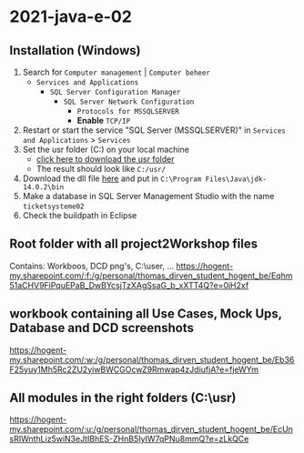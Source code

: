 # 2021-java-e-02

## Installation (Windows)

1. Search for `Computer management` | `Computer beheer`
    - `Services and Applications`
        - `SQL Server Configuration Manager`
            - `SQL Server Network Configuration`
                - `Protocols for MSSQLSERVER`
                - **Enable** `TCP/IP`
2. Restart or start the service "SQL Server (MSSQLSERVER)" in `Services and Applications` > `Services`
3. Set the usr folder (C:\) on your local machine
    - [click here to download the usr folder](https://hogent-my.sharepoint.com/:u:/g/personal/thomas_dirven_student_hogent_be/EcUnsRIWnthLiz5wiN3eJtIBhES-ZHnB5IyIW7qPNu8mmQ?e=zLkQCe)
    - The result should look like `C:/usr/`
4. Download the dll file [here](https://hogent-my.sharepoint.com/:u:/g/personal/thomas_dirven_student_hogent_be/Eb88k3UhEFxHk3EFWqlmgMQBeb4sNSe1CQnzUr1CY5OU-w?e=DdsdnQ) and put in `C:\Program Files\Java\jdk-14.0.2\bin`
5. Make a database in SQL Server Management Studio with the name `ticketsysteme02`
6. Check the buildpath in Eclipse

## Root folder with all project2Workshop files
Contains: Workboos, DCD png's, C:\user\, ...
https://hogent-my.sharepoint.com/:f:/g/personal/thomas_dirven_student_hogent_be/Eqhm51aCHV9FiPquEPaB_DwBYcsjTzXAgSsaG_b_xXTT4Q?e=0jH2xf

## workbook containing all Use Cases, Mock Ups, Database and DCD screenshots
https://hogent-my.sharepoint.com/:w:/g/personal/thomas_dirven_student_hogent_be/Eb36F25yuy1Mh5Rc2ZU2yiwBWCGOcwZ9Rmwap4zJdiufjA?e=fjeWYm

## All modules in the right folders (C:\usr\)
https://hogent-my.sharepoint.com/:u:/g/personal/thomas_dirven_student_hogent_be/EcUnsRIWnthLiz5wiN3eJtIBhES-ZHnB5IyIW7qPNu8mmQ?e=zLkQCe
